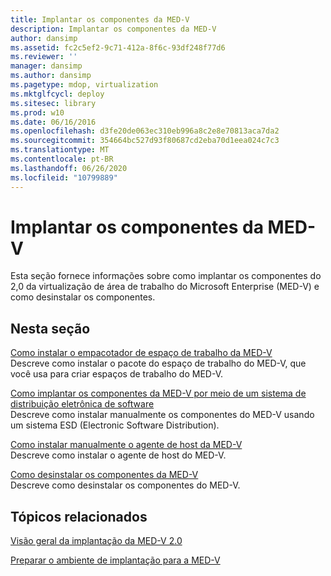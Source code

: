 ```yaml
---
title: Implantar os componentes da MED-V
description: Implantar os componentes da MED-V
author: dansimp
ms.assetid: fc2c5ef2-9c71-412a-8f6c-93df248f77d6
ms.reviewer: ''
manager: dansimp
ms.author: dansimp
ms.pagetype: mdop, virtualization
ms.mktglfcycl: deploy
ms.sitesec: library
ms.prod: w10
ms.date: 06/16/2016
ms.openlocfilehash: d3fe20de063ec310eb996a8c2e8e70813aca7da2
ms.sourcegitcommit: 354664bc527d93f80687cd2eba70d1eea024c7c3
ms.translationtype: MT
ms.contentlocale: pt-BR
ms.lasthandoff: 06/26/2020
ms.locfileid: "10799889"
---
```

# Implantar os componentes da MED-V


Esta seção fornece informações sobre como implantar os componentes do 2,0 da virtualização de área de trabalho do Microsoft Enterprise (MED-V) e como desinstalar os componentes.

## Nesta seção


<a href="" id="how-to-install-the-med-v-workspace-packager"></a>[Como instalar o empacotador de espaço de trabalho da MED-V](how-to-install-the-med-v-workspace-packager.md)  
Descreve como instalar o pacote do espaço de trabalho do MED-V, que você usa para criar espaços de trabalho do MED-V.

<a href="" id="how-to-deploy-the-med-v-components-through-an-electronic-software-distribution-system"></a>[Como implantar os componentes da MED-V por meio de um sistema de distribuição eletrônica de software](how-to-deploy-the-med-v-components-through-an-electronic-software-distribution-system.md)  
Descreve como instalar manualmente os componentes do MED-V usando um sistema ESD (Electronic Software Distribution).

<a href="" id="how-to-manually-install-the-med-v-host-agent"></a>[Como instalar manualmente o agente de host da MED-V](how-to-manually-install-the-med-v-host-agent.md)  
Descreve como instalar o agente de host do MED-V.

<a href="" id="how-to-uninstall-the-med-v-components"></a>[Como desinstalar os componentes da MED-V](how-to-uninstall-the-med-v-components.md)  
Descreve como desinstalar os componentes do MED-V.

## Tópicos relacionados


[Visão geral da implantação da MED-V 2.0](med-v-20-deployment-overview.md)

[Preparar o ambiente de implantação para a MED-V](prepare-the-deployment-environment-for-med-v.md)

 

 





